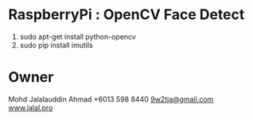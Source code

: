 # RaspberryPi : OpenCV Face Detect
1. sudo apt-get install python-opencv
2. sudo pip install imutils
# Owner
Mohd Jalalauddin Ahmad
+6013 598 8440 
9w2tja@gmail.com 
www.jalal.pro
